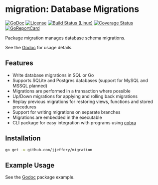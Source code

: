 # migration: Database Migrations

[![GoDoc](https://godoc.org/github.com/jjeffery/migration?status.svg)](https://godoc.org/github.com/jjeffery/migration)
[![License](http://img.shields.io/badge/license-MIT-green.svg?style=flat)](https://raw.githubusercontent.com/jjeffery/migration/master/LICENSE.md)
[![Build Status (Linux)](https://travis-ci.org/jjeffery/migration.svg?branch=master)](https://travis-ci.org/jjeffery/migration)
[![Coverage Status](https://codecov.io/github/jjeffery/migration/badge.svg?branch=master)](https://codecov.io/github/jjeffery/migration?branch=master)
[![GoReportCard](https://goreportcard.com/badge/github.com/jjeffery/migration)](https://goreportcard.com/report/github.com/jjeffery/migration)

Package migration manages database schema migrations.

See the [Godoc](https://godoc.org/github.com/jjeffery/migration) for usage details.

## Features

* Write database migrations in SQL or Go
* Supports SQLite and Postgres databases (support for MySQL and MSSQL planned)
* Migrations are performed in a transaction where possible
* Up/Down migrations for applying and rolling back migrations
* Replay previous migrations for restoring views, functions and stored procedures
* Support for writing migrations on separate branches
* Migrations are embedded in the executable
* CLI package for easy integration with programs using [cobra](https://github.com/spf13/cobra)

## Installation
```bash
go get -u github.com/jjeffery/migration
```

## Example Usage

See the [Godoc](https://godoc.org/github.com/jjeffery/migration#example-package) package example.
